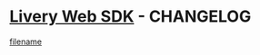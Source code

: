 # [Livery Web SDK](web-sdk.md) - CHANGELOG

[filename](https://unpkg.com/@exmg/livery/CHANGELOG.md ':include')
